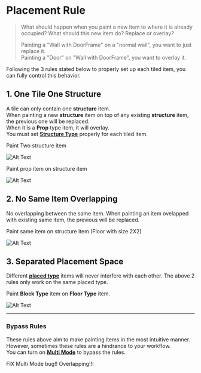 # Placement Rule


> What should happen when you paint a new item to where it is already occupied? What should this new item do? Replace or overlay?
> 
> Painting a "Wall with DoorFrame" on a "normal wall", you want to just replace it.  
> Painting a "Door" on "Wall with DoorFrame", you want to overlay it.

Following the 3 rules stated below to properly set up each tiled item, you can fully control this behavior.

## 1. One Tile One Structure

A tile can only contain one **structure** item.  
When painting a new **structure** item on top of any existing **structure** item, the previous one will be replaced.  
When it is a **Prop** type item, it will overlay.  
You must set [**Structure Type**](Glossary?id=structure-type) properly for each tiled item.  


Paint Two structure item

![Alt Text](../_media/DemoGIF/PlacementRule1_Structure.gif)

Paint prop item on structure item

![Alt Text](../_media/DemoGIF/PlacementRule1_Prop.gif)

## 2. No Same Item Overlapping
No overlapping between the same item. When painting an item ovelapped with existing same item, the previous will be replaced.

Paint same item on structure item (Floor with size 2X2)

![Alt Text](../_media/DemoGIF/PlacementRule2.gif)


## 3. Separated Placement Space
Different [**placed type**](Glossary?id=placed-type) items will never interfere with each other. The above 2 rules only work on the same placed type.

Paint **Block Type** item on **Floor Type** item.

![Alt Text](../_media/DemoGIF/PlacementRule3.gif)

---

### Bypass Rules
These rules above aim to make painting items in the most intuitive manner. However, sometimes these rules are a hindrance to your workflow.  
You can turn on [**Multi Mode**](Guide/TiledLevelEditTools?id=-multi-mode-m) to bypass the rules.


FIX Multi Mode bug!! Overlapping!!!

